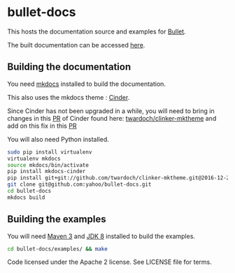 # bullet-docs

This hosts the documentation source and examples for [Bullet](https://github.com/yahoo/bullet-storm).

The built documentation can be accessed [here](https://yahoo.github.io/bullet-docs).

## Building the documentation

You need [mkdocs](http://www.mkdocs.org/#installation) installed to build the documentation.

This also uses the mkdocs theme : [Cinder](http://sourcefoundry.org/cinder/).

Since Cinder has not been upgraded in a while, you will need to bring in changes in this [PR](https://github.com/chrissimpkins/cinder/pull/26) of Cinder found here: [twardoch/clinker-mktheme](https://github.com/twardoch/clinker-mktheme/tree/2016-12-22)
and add on this fix in this [PR](https://github.com/twardoch/clinker-mktheme/pull/10)

You will also need Python installed.

```bash
sudo pip install virtualenv
virtualenv mkdocs
source mkdocs/bin/activate
pip install mkdocs-cinder
pip install git+git://github.com/twardoch/clinker-mktheme.git@2016-12-22 --upgrade
git clone git@github.com:yahoo/bullet-docs.git
cd bullet-docs
mkdocs build
```

## Building the examples

You will need [Maven 3](https://maven.apache.org/install.html) and [JDK 8](http://www.oracle.com/technetwork/java/javase/downloads/index.html) installed to build the examples.

```bash
cd bullet-docs/examples/ && make
```

Code licensed under the Apache 2 license. See LICENSE file for terms.
